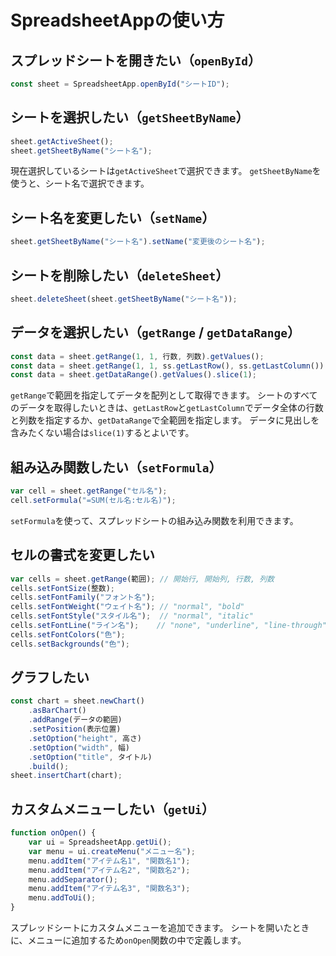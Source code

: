 # SpreadsheetAppの使い方

## スプレッドシートを開きたい（``openById``）

```js
const sheet = SpreadsheetApp.openById("シートID");
```

## シートを選択したい（``getSheetByName``）

```js
sheet.getActiveSheet();
sheet.getSheetByName("シート名");
```

現在選択しているシートは``getActiveSheet``で選択できます。
``getSheetByName``を使うと、シート名で選択できます。

## シート名を変更したい（``setName``）

```js
sheet.getSheetByName("シート名").setName("変更後のシート名");
```

## シートを削除したい（``deleteSheet``）

```js
sheet.deleteSheet(sheet.getSheetByName("シート名"));
```

## データを選択したい（``getRange`` / ``getDataRange``）

```js
const data = sheet.getRange(1, 1, 行数, 列数).getValues();
const data = sheet.getRange(1, 1, ss.getLastRow(), ss.getLastColumn()).getValues();
const data = sheet.getDataRange().getValues().slice(1);
```

``getRange``で範囲を指定してデータを配列として取得できます。
シートのすべてのデータを取得したいときは、``getLastRow``と``getLastColumn``でデータ全体の行数と列数を指定するか、``getDataRange``で全範囲を指定します。
データに見出しを含みたくない場合は``slice(1)``するとよいです。

## 組み込み関数したい（``setFormula``）

```js
var cell = sheet.getRange("セル名");
cell.setFormula("=SUM(セル名:セル名)");
```

``setFormula``を使って、スプレッドシートの組み込み関数を利用できます。

## セルの書式を変更したい

```js
var cells = sheet.getRange(範囲); // 開始行, 開始列, 行数, 列数
cells.setFontSize(整数);
cells.setFontFamily("フォント名");
cells.setFontWeight("ウェイト名"); // "normal", "bold"
cells.setFontStyle("スタイル名");  // "normal", "italic"
cells.setFontLine("ライン名");    // "none", "underline", "line-through"
cells.setFontColors("色");
cells.setBackgrounds("色");
```

## グラフしたい

```js
const chart = sheet.newChart()
    .asBarChart()
    .addRange(データの範囲)
    .setPosition(表示位置)
    .setOption("height", 高さ)
    .setOption("width", 幅)
    .setOption("title", タイトル)
    .build();
sheet.insertChart(chart);
```

## カスタムメニューしたい（``getUi``）

```js
function onOpen() {
    var ui = SpreadsheetApp.getUi();
    var menu = ui.createMenu("メニュー名");
    menu.addItem("アイテム名1", "関数名1");
    menu.addItem("アイテム名2", "関数名2");
    menu.addSeparator();
    menu.addItem("アイテム名3", "関数名3");
    menu.addToUi();
}
```

スプレッドシートにカスタムメニューを追加できます。
シートを開いたときに、メニューに追加するため``onOpen``関数の中で定義します。
